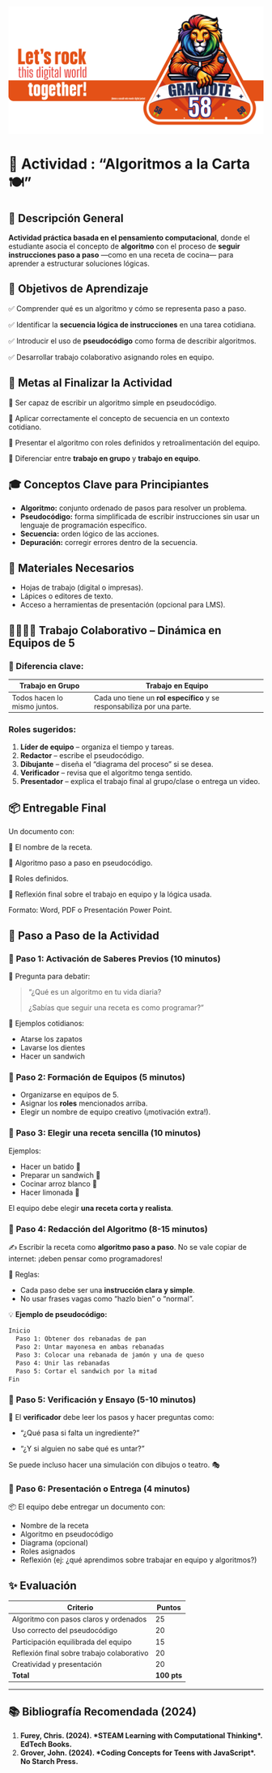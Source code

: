 ![logo](https://github.com/Grandote58/Laravel_Magic/blob/main/Img/LogoGR58_1.png)

# 🧠 **Actividad : “Algoritmos a la Carta 🍽️”**

## 📌 **Descripción General**

**Actividad práctica basada en el pensamiento computacional**, donde el estudiante asocia el concepto de **algoritmo** con el proceso de **seguir instrucciones paso a paso** —como en una receta de cocina— para aprender a estructurar soluciones lógicas.



## 🧩 **Objetivos de Aprendizaje**

✅ Comprender qué es un algoritmo y cómo se representa paso a paso.

✅ Identificar la **secuencia lógica de instrucciones** en una tarea cotidiana.

✅ Introducir el uso de **pseudocódigo** como forma de describir algoritmos.

✅ Desarrollar trabajo colaborativo asignando roles en equipo.

## 🥅 **Metas al Finalizar la Actividad**

🏁 Ser capaz de escribir un algoritmo simple en pseudocódigo.

🏁 Aplicar correctamente el concepto de secuencia en un contexto cotidiano.

🏁 Presentar el algoritmo con roles definidos y retroalimentación del equipo.

🏁 Diferenciar entre **trabajo en grupo** y **trabajo en equipo**.

## 🎓 **Conceptos Clave para Principiantes**

- **Algoritmo:** conjunto ordenado de pasos para resolver un problema.
- **Pseudocódigo:** forma simplificada de escribir instrucciones sin usar un lenguaje de programación específico.
- **Secuencia:** orden lógico de las acciones.
- **Depuración:** corregir errores dentro de la secuencia.

## 🤖 **Materiales Necesarios**

- Hojas de trabajo (digital o impresas).
- Lápices o editores de texto.
- Acceso a herramientas de presentación (opcional para LMS).

## 👨‍👩‍👧‍👦 **Trabajo Colaborativo – Dinámica en Equipos de 5**

### 🧩 Diferencia clave:

| Trabajo en Grupo             | Trabajo en Equipo                                            |
| ---------------------------- | ------------------------------------------------------------ |
| Todos hacen lo mismo juntos. | Cada uno tiene un **rol específico** y se responsabiliza por una parte. |

### Roles sugeridos:

1. **Líder de equipo** – organiza el tiempo y tareas.
2. **Redactor** – escribe el pseudocódigo.
3. **Dibujante** – diseña el “diagrama del proceso” si se desea.
4. **Verificador** – revisa que el algoritmo tenga sentido.
5. **Presentador** – explica el trabajo final al grupo/clase o entrega un video.

## 📦 **Entregable Final**

Un documento con:

 🔹 El nombre de la receta.

 🔹 Algoritmo paso a paso en pseudocódigo.

 🔹 Roles definidos.

 🔹 Reflexión final sobre el trabajo en equipo y la lógica usada.

Formato: Word, PDF o Presentación Power Point.



## 🧭 **Paso a Paso de la Actividad**

### 🔹 **Paso 1: Activación de Saberes Previos (10 minutos)**

💬 Pregunta para debatir:

> “¿Qué es un algoritmo en tu vida diaria? 
>
> ¿Sabías que seguir una receta es como programar?”

🧠 Ejemplos cotidianos:

- Atarse los zapatos
- Lavarse los dientes
- Hacer un sandwich

### 🔹 **Paso 2: Formación de Equipos (5 minutos)**

- Organizarse en equipos de 5.
- Asignar los **roles** mencionados arriba.
- Elegir un nombre de equipo creativo (¡motivación extra!).

### 🔹 **Paso 3: Elegir una receta sencilla (10 minutos)**

Ejemplos:

- Hacer un batido 🍓
- Preparar un sandwich 🥪
- Cocinar arroz blanco 🍚
- Hacer limonada 🍋

El equipo debe elegir **una receta corta y realista**.

### 🔹 **Paso 4: Redacción del Algoritmo (8-15 minutos)**

✍️ Escribir la receta como **algoritmo paso a paso**. No se vale copiar de internet: ¡deben pensar como programadores!

🧪 Reglas:

- Cada paso debe ser una **instrucción clara y simple**.
- No usar frases vagas como “hazlo bien” o “normal”.

💡 **Ejemplo de pseudocódigo:**

```
Inicio
  Paso 1: Obtener dos rebanadas de pan
  Paso 2: Untar mayonesa en ambas rebanadas
  Paso 3: Colocar una rebanada de jamón y una de queso
  Paso 4: Unir las rebanadas
  Paso 5: Cortar el sandwich por la mitad
Fin
```

### 🔹 **Paso 5: Verificación y Ensayo (5-10 minutos)**

🧐 El **verificador** debe leer los pasos y hacer preguntas como:

- “¿Qué pasa si falta un ingrediente?”

  

- “¿Y si alguien no sabe qué es untar?”

Se puede incluso hacer una simulación con dibujos o teatro. 🎭

### 🔹 **Paso 6: Presentación o Entrega (4 minutos)**

📦 El equipo debe entregar un documento con:

- Nombre de la receta
- Algoritmo en pseudocódigo
- Diagrama (opcional)
- Roles asignados
- Reflexión (ej: ¿qué aprendimos sobre trabajar en equipo y algoritmos?)

## ✨ **Evaluación**

| Criterio                                   | Puntos      |
| ------------------------------------------ | ----------- |
| Algoritmo con pasos claros y ordenados     | 25          |
| Uso correcto del pseudocódigo              | 20          |
| Participación equilibrada del equipo       | 15          |
| Reflexión final sobre trabajo colaborativo | 20          |
| Creatividad y presentación                 | 20          |
| **Total**                                  | **100 pts** |

------

## 📚 **Bibliografía Recomendada (2024)**

1. **Furey, Chris. (2024). \*STEAM Learning with Computational Thinking\*. EdTech Books.**
2. **Grover, John. (2024). \*Coding Concepts for Teens with JavaScript\*. No Starch Press.**